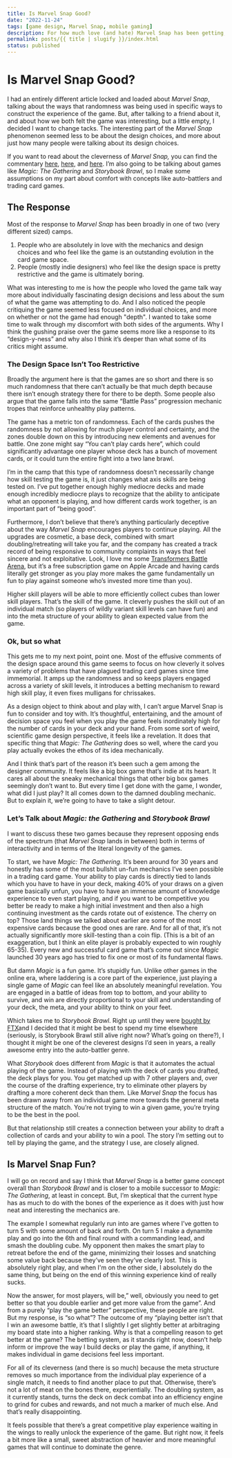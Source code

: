 ```yaml
---
title: Is Marvel Snap Good?
date: "2022-11-24"
tags: [game design, Marvel Snap, mobile gaming]
description: For how much love (and hate) Marvel Snap has been getting, it's hard to tell just how good a game it actually is.
permalink: posts/{{ title | slugify }}/index.html
status: published
---
```


# Is Marvel Snap Good?

I had an entirely different article locked and loaded about _Marvel Snap_, talking about the ways that randomness was being used in specific ways to construct the experience of the game. But, after talking to a friend about it, and about how we both felt the game was interesting, but a little empty, I decided I want to change tacks. The interesting part of the _Marvel Snap_ phenomenon seemed less to be about the design choices, and more about just how many people were talking about its design choices.

If you want to read about the cleverness of _Marvel Snap,_ you can find the commentary [here](http://click.revue.email/ss/c/OvZMTmFNG_ogo9mVNMFA313_KFs4moEO0cRfD-n5wwyyp8Mt1SK09UETAz3wMECzV-3LgxXDqvdcudhgs3GtBltRTgeSG1LiQdt-J2kTpXILM4uYy6unSCjA8U6ibZnPZecFBnZIrnNEPesSnaGqGgoY-N4lFaGQVn2xGgK10SbCJpLJi0MBDaMQuxPH4-GhvrHIpHXiAHNUDI58Pmw3qSrgWG5C_AMpK6WUad9ieS4/3re/noRJ_lWZRka-MRZM6w7uCA/h6/BfJBIbsJwQIbuALiiYVoAJKl2GbFeGSkfs7rjPvF1hw), [here](https://www.getrevue.co/profile/gengelstein/issues/gametek-19-design-lessons-of-marvel-snap-1228832?utm_campaign=Issue&utm_content=view_in_browser&utm_medium=email&utm_source=GameTek+-+The+Math+and+Science+of+Gaming), and [here](https://www.polygon.com/23440869/marvel-snap-tutorial-card-game). I’m also going to be talking about games like _Magic: The Gathering_ and _Storybook Brawl_, so I make some assumptions on my part about comfort with concepts like auto-battlers and trading card games.

## The Response

Most of the response to _Marvel Snap_ has been broadly in one of two (very different sized) camps.

1. People who are absolutely in love with the mechanics and design choices and who feel like the game is an outstanding evolution in the card game space.
2. People (mostly indie designers) who feel like the design space is pretty restrictive and the game is ultimately boring.

What was interesting to me is how the people who loved the game talk way more about individually fascinating design decisions and less about the sum of what the game was attempting to do. And I also noticed the people critiquing the game seemed less focused on individual choices, and more on whether or not the game had enough "depth". I wanted to take some time to walk through my discomfort with both sides of the arguments. Why I think the gushing praise over the game seems more like a response to its “design-y-ness” and why also I think it’s deeper than what some of its critics might assume.

### The Design Space Isn’t Too Restrictive

Broadly the argument here is that the games are so short and there is so much randomness that there can’t actually be that much depth because there isn’t enough strategy there for there to be depth. Some people also argue that the game falls into the same “Battle Pass” progression mechanic tropes that reinforce unhealthy play patterns.

The game has a metric ton of randomness. Each of the cards pushes the randomness by not allowing for much player control and certainty, and the zones double down on this by introducing new elements and avenues for battle. One zone might say “You can’t play cards here”, which could significantly advantage one player whose deck has a bunch of movement cards, or it could turn the entire fight into a two lane brawl.

I’m in the camp that this type of randomness doesn’t necessarily change how skill testing the game is, it just changes what axis skills are being tested on. I’ve put together enough highly mediocre decks and made enough incredibly mediocre plays to recognize that the ability to anticipate what an opponent is playing, and how different cards work together, is an important part of “being good”.

Furthermore, I don’t believe that there’s anything particularly deceptive about the way _Marvel Snap_ encourages players to continue playing. All the upgrades are cosmetic, a base deck, combined with smart doubling/retreating will take you far, and the company has created a track record of being responsive to community complaints in ways that feel sincere and not exploitative. Look, I love me some [Transformers Battle Arena](https://journeytothecore.substack.com/p/you-should-play-transformers-tactical), but it’s a free subscription game on Apple Arcade and having cards literally get stronger as you play more makes the game fundamentally un fun to play against someone who’s invested more time than you).

Higher skill players will be able to more efficiently collect cubes than lower skill players. That’s the skill of the game. It cleverly pushes the skill out of an individual match (so players of wildly variant skill levels can have fun) and into the meta structure of your ability to glean expected value from the game.

### Ok, but so what

This gets me to my next point, point one. Most of the effusive comments of the design space around this game seems to focus on how cleverly it solves a variety of problems that have plagued trading card games since time immemorial. It amps up the randomness and so keeps players engaged across a variety of skill levels, it introduces a betting mechanism to reward high skill play, it even fixes mulligans for chrissakes.

As a design object to think about and play with, I can’t argue Marvel Snap is fun to consider and toy with. It’s thoughtful, entertaining, and the amount of decision space you feel when you play the game feels inordinately high for the number of cards in your deck and your hand. From some sort of weird, scientific game design perspective, it feels like a revelation. It does that specific thing that _Magic: The Gathering_ does so well, where the card you play actually evokes the ethos of its idea mechanically.

And I think that’s part of the reason it’s been such a gem among the designer community. It feels like a big box game that’s indie at its heart. It cares all about the sneaky mechanical things that other big box games seemingly don’t want to. But every time I get done with the game, I wonder, what did I just play? It all comes down to the damned doubling mechanic. But to explain it, we’re going to have to take a slight detour.

### Let’s Talk about _Magic: the Gathering_ and _Storybook Brawl_

I want to discuss these two games because they represent opposing ends of the spectrum (that _Marvel Snap_ lands in between) both in terms of interactivity and in terms of the literal longevity of the games.

To start, we have _Magic: The Gathering_. It’s been around for 30 years and honestly has some of the most bullshit un-fun mechanics I’ve seen possible in a trading card game. Your ability to play cards is directly tied to lands which you have to have in your deck, making 40% of your draws on a given game basically unfun, you have to have an immense amount of knowledge experience to even start playing, and if you want to be competitive you better be ready to make a high initial investment and then also a high continuing investment as the cards rotate out of existence. The cherry on top? Those land things we talked about earlier are some of the most expensive cards because the good ones are rare. And for all of that, it’s not actually significantly more skill-testing than a coin flip. (This is a bit of an exaggeration, but I think an elite player is probably expected to win roughly 65-35). Every new and successful card game that’s come out since _Magic_ launched 30 years ago has tried to fix one or most of its fundamental flaws.

But damn _Magic_ is a fun game. It’s stupidly fun. Unlike other games in the online era, where laddering is a core part of the experience, just playing a single game of _Magic_ can feel like an absolutely meaningful revelation. You are engaged in a battle of ideas from top to bottom, and your ability to survive, and win are directly proportional to your skill and understanding of your deck, the meta, and your ability to think on your feet.

Which takes me to _Storybook Brawl_. Right up until they were [bought by FTX](https://www.theverge.com/2022/11/23/23475998/amazon-ftx-show-sam-bankman-fried)and I decided that it might be best to spend my time elsewhere (seriously, is Storybook Brawl still alive right now? What’s going on there?), I thought it might be one of the cleverest designs I’d seen in years, a really awesome entry into the auto-battler genre.

What _Storybook_ does different from _Magic_ is that it automates the actual playing of the game. Instead of playing with the deck of cards you drafted, the deck plays for you. You get matched up with 7 other players and, over the course of the drafting experience, try to eliminate other players by drafting a more coherent deck than them. Like _Marvel Snap_ the focus has been drawn away from an individual game more towards the general meta structure of the match. You’re not trying to win a given game, you’re trying to be the best in the pool.

But that relationship still creates a connection between your ability to draft a collection of cards and your ability to win a pool. The story I’m setting out to tell by playing the game, and the strategy I use, are closely aligned.

## Is Marvel Snap Fun?

I will go on record and say I think that _Marvel Snap_ is a better game concept overall than _Storybook Brawl_ and is closer to a mobile successor to _Magic: The Gathering_, at least in concept. But, I’m skeptical that the current hype has as much to do with the bones of the experience as it does with just how neat and interesting the mechanics are.

The example I somewhat regularly run into are games where I’ve gotten to turn 5 with some amount of back and forth. On turn 5 I make a dynamite play and go into the 6th and final round with a commanding lead, and smash the doubling cube. My opponent then makes the smart play to retreat before the end of the game, minimizing their losses and snatching some value back because they’ve seen they’ve clearly lost. This is absolutely right play, and when I'm on the other side, I absolutely do the same thing, but being on the end of this winning experience kind of really sucks.

Now the answer, for most players, will be,” well, obviously you need to get better so that you double earlier and get more value from the game”. And from a purely “play the game better” perspective, these people are right. But my response, is “so what”? The outcome of my “playing better isn’t that I win an awesome battle, it’s that I slightly I get slightly better at arbitraging my board state into a higher ranking. Why is that a compelling reason to get better at the game? The betting system, as it stands right now, doesn’t help inform or improve the way I build decks or play the game, if anything, it makes individual in game decisions feel less important.

For all of its cleverness (and there is so much) because the meta structure removes so much importance from the individual play experience of a single match, it needs to find another place to put that. Otherwise, there’s not a lot of meat on the bones there, experientially. The doubling system, as it currently stands, turns the deck on deck combat into an efficiency engine to grind for cubes and rewards, and not much a marker of much else. And that’s really disappointing.

It feels possible that there’s a great competitive play experience waiting in the wings to really unlock the experience of the game. But right now, it feels a bit more like a small, sweet abstraction of heavier and more meaningful games that will continue to dominate the genre.
